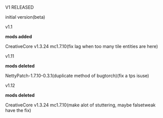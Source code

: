 V1 RELEASED

initial version(beta)

v1.1

**mods added**

CreativeCore v1.3.24 mc1.7.10(fix lag when too many tile entities are here)

v1.11

**mods deleted**

NettyPatch-1.7.10-0.3.1(duplicate method of bugtorch)(fix a tps isuse)

v1.12

**mods deleted**

CreativeCore v1.3.24 mc1.7.10(make alot of stuttering, maybe falsetweak have the fix)
